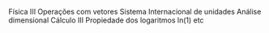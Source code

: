 Física III
	Operações com vetores
	Sistema Internacional de unidades
	Análise dimensional
Cálculo III
	Propiedade dos logaritmos ln(1) etc